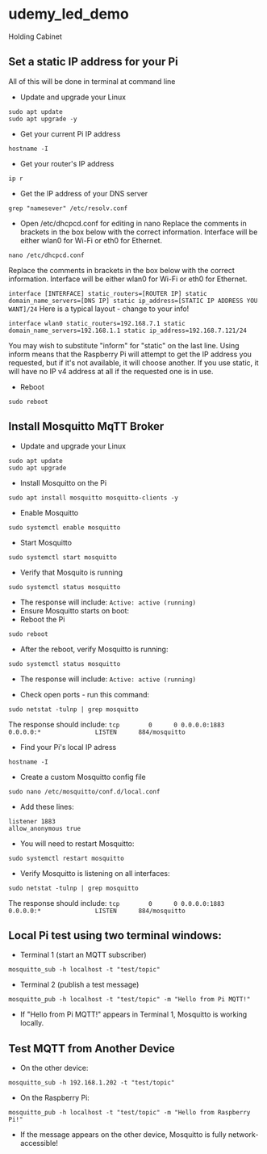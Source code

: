 # udemy_led_demo

Holding Cabinet

## Set a static IP address for your Pi
All of this will be done in terminal at command line

- Update and upgrade your Linux
```
sudo apt update
sudo apt upgrade -y
```
- Get your current Pi IP address
```
hostname -I
```
- Get your router's IP address
```
ip r
```
- Get the IP address of your DNS server
```
grep "namesever" /etc/resolv.conf
```
- Open /etc/dhcpcd.conf for editing in nano
Replace the comments in brackets in the box below with the correct information. Interface will be either wlan0 for Wi-Fi or eth0 for Ethernet.
```
nano /etc/dhcpcd.conf
```
Replace the comments in brackets in the box below with the correct information. Interface will be either wlan0 for Wi-Fi or eth0 for Ethernet.

``
interface [INTERFACE]
static_routers=[ROUTER IP]
static domain_name_servers=[DNS IP]
static ip_address=[STATIC IP ADDRESS YOU WANT]/24
``
Here is a typical layout - change to your info!

``
interface wlan0
static_routers=192.168.7.1
static domain_name_servers=192.168.1.1
static ip_address=192.168.7.121/24
``

You may wish to substitute "inform" for "static" on the last line. Using inform means that the Raspberry Pi will attempt to get the IP address you requested, but if it's not available, it will choose another. If you use static, it will have no IP v4 address at all if the requested one is in use.
- Reboot
```
sudo reboot
```

## Install Mosquitto MqTT Broker
- Update and upgrade your Linux
```
sudo apt update
sudo apt upgrade
```
- Install Mosquitto on the Pi

```
sudo apt install mosquitto mosquitto-clients -y
```
- Enable Mosquitto
```
sudo systemctl enable mosquitto
```
- Start Mosquitto
```
sudo systemctl start mosquitto
```
- Verify that Mosquito is running
```
sudo systemctl status mosquitto
```
- The response will include: 
``
Active: active (running)
``
- Ensure Mosquitto starts on boot:
- Reboot the Pi
```
sudo reboot
```
- After the reboot, verify Mosquitto is running:
```
sudo systemctl status mosquitto
```
- The response will include: 
``
Active: active (running)
``

- Check open ports - run this command:
```
sudo netstat -tulnp | grep mosquitto

```
The response should include:
``
tcp        0      0 0.0.0.0:1883            0.0.0.0:*               LISTEN      884/mosquitto  
``
- Find your Pi's local  IP adress
```
hostname -I
```
- Create a custom Mosquitto config file
```
sudo nano /etc/mosquitto/conf.d/local.conf
```
- Add these lines:
```
listener 1883
allow_anonymous true
```
- You will need to restart Mosquitto:
```
sudo systemctl restart mosquitto
```
- Verify Mosquitto is listening on all interfaces:
```
sudo netstat -tulnp | grep mosquitto
```
The response should include:
``
tcp        0      0 0.0.0.0:1883            0.0.0.0:*               LISTEN      884/mosquitto  
``

## Local Pi test using two terminal windows:
- Terminal 1 (start an MQTT subscriber)
```
mosquitto_sub -h localhost -t "test/topic"
```
- Terminal 2 (publish a test message)
```
mosquitto_pub -h localhost -t "test/topic" -m "Hello from Pi MQTT!"
```
- If "Hello from Pi MQTT!" appears in Terminal 1, Mosquitto is working locally.

## Test MQTT from Another Device
- On the other device:
```
mosquitto_sub -h 192.168.1.202 -t "test/topic"
```
- On the Raspberry Pi:
```
mosquitto_pub -h localhost -t "test/topic" -m "Hello from Raspberry Pi!"
```
- If the message appears on the other device, Mosquitto is fully network-accessible! 